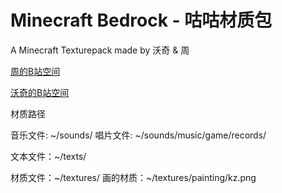# Minecraft Bedrock - 咕咕材质包
A Minecraft Texturepack made by 沃奇 & 周

[周的B站空间](https://space.bilibili.com/314189346)

[沃奇的B站空间](https://space.bilibili.com/40642604)

材质路径

音乐文件: ~/sounds/
	唱片文件: ~/sounds/music/game/records/
	
文本文件：~/texts/

材质文件：~/textures/
	画的材质：~/textures/painting/kz.png
	
